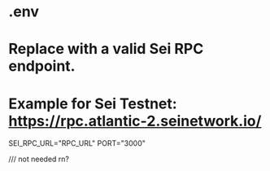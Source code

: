 # .env
# Replace with a valid Sei RPC endpoint.
# Example for Sei Testnet: https://rpc.atlantic-2.seinetwork.io/
SEI_RPC_URL="RPC_URL"
PORT="3000"


/// not needed rn?